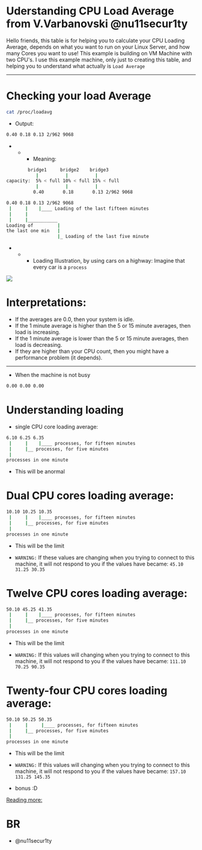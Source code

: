 # Uderstanding CPU Load Average from V.Varbanovski @nu11secur1ty

Hello friends, this table is for helping you to calculate your CPU Loading Average, depends on what you want to run on your Linux Server, and how many Cores you want to use!
This example is building on VM Machine with two CPU's. I use this example machine, only just to creating this table, and helping you to understand what actually is `Load Average`

---------------------------------------------------------------------------------------------------------------------------------------------------------------------

# Checking your load Average
```bash
cat /proc/loadavg 
```
- Output:
```bash
0.40 0.18 0.13 2/962 9068
```
- - - Meaning: 
```bash
        bridge1     bridge2    bridge3
           |          |          |
capacity:  5% < full 10% < full 15% < full
           |          |          |
          0.40       0.18       0.13 2/962 9068
```
```bash
0.40 0.18 0.13 2/962 9068
 |     |    |____ Loading of the last fifteen minutes
 |     |
 |     |___________
Loading of         |
the last one min   |
                   |_ Loading of the last five minute
```
- - - Loading Illustration, by using cars on a highway:
      Imagine that every car is a `process`

![](https://github.com/nu11secur1ty/Linux_Deployment_Administration_Hacks-Programing/blob/master/Load_Average/picture/understanding-load-averages.png)

# Interpretations:

- If the averages are 0.0, then your system is idle.
- If the 1 minute average is higher than the 5 or 15 minute averages, then load is increasing.
- If the 1 minute average is lower than the 5 or 15 minute averages, then load is decreasing.
- If they are higher than your CPU count, then you might have a performance problem (it depends).

----------------------------------------------------------------------------------------------------

- When the machine is not busy
```bash
0.00 0.00 0.00
```
# Understanding loading

- single CPU core loading average:
```bash
6.10 6.25 6.35
 |     |    |____ processes, for fifteen minutes
 |     |__ processes, for five minutes  
 |
processes in one minute
```
- This will be anormal

# Dual CPU cores loading average:
```bash
10.10 10.25 10.35
 |     |    |____ processes, for fifteen minutes
 |     |__ processes, for five minutes  
 |
processes in one minute
```
- This will be the limit

- `WARNING:` If these values are changing when you trying to connect to this machine, it will not respond to you if 
             the values have became: `45.10 31.25 30.35`
             
# Twelve CPU cores loading average:
```bash
50.10 45.25 41.35
 |     |    |____ processes, for fifteen minutes
 |     |__ processes, for five minutes  
 |
processes in one minute
```
- This will be the limit

- `WARNING:` If this values will changing when you trying to connect to this machine, it will not respond to you if 
             the values have became: `111.10 70.25 90.35`

# Twenty-four CPU cores loading average:
```bash
50.10 50.25 50.35
 |     |     |____ processes, for fifteen minutes
 |     |__ processes, for five minutes  
 |
processes in one minute
```
- This will be the limit

- `WARNING:` If this values will changing when you trying to connect to this machine, it will not respond to you if 
             the values have became: `157.10 131.25 145.35`

- bonus :D

[Reading more:](http://www.brendangregg.com/blog/2017-08-08/linux-load-averages.html)
# BR 
- @nu11secur1ty

